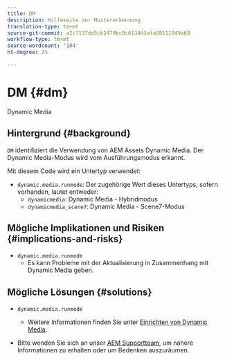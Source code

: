```yaml
---
title: DM
description: Hilfeseite zur Mustererkennung
translation-type: tm+mt
source-git-commit: a2c7137dd5cb2479bc0c6134d3afa58111049a68
workflow-type: tm+mt
source-wordcount: '104'
ht-degree: 2%

---
```



# DM {#dm}

Dynamic Media

## Hintergrund {#background}

`DM` identifiziert die Verwendung von AEM Assets Dynamic Media. Der Dynamic Media-Modus wird vom Ausführungsmodus erkannt.

Mit diesem Code wird ein Untertyp verwendet:

* `dynamic.media.runmode`: Der zugehörige Wert dieses Untertyps, sofern vorhanden, lautet entweder:
   * `dynamicmedia`: Dynamic Media - Hybridmodus
   * `dynamicmedia_scene7`: Dynamic Media - Scene7-Modus

## Mögliche Implikationen und Risiken {#implications-and-risks}

* `dynamic.media.runmode`
   * Es kann Probleme mit der Aktualisierung in Zusammenhang mit Dynamic Media geben.

## Mögliche Lösungen {#solutions}

* `dynamic.media.runmode`
   * Weitere Informationen finden Sie unter [Einrichten von Dynamic Media](https://experienceleague.adobe.com/docs/experience-manager-cloud-service/assets/dynamicmedia/administering-dynamic-media.html).

* Bitte wenden Sie sich an unser [AEM Supportteam](https://helpx.adobe.com/enterprise/using/support-for-experience-cloud.html), um nähere Informationen zu erhalten oder um Bedenken auszuräumen.
